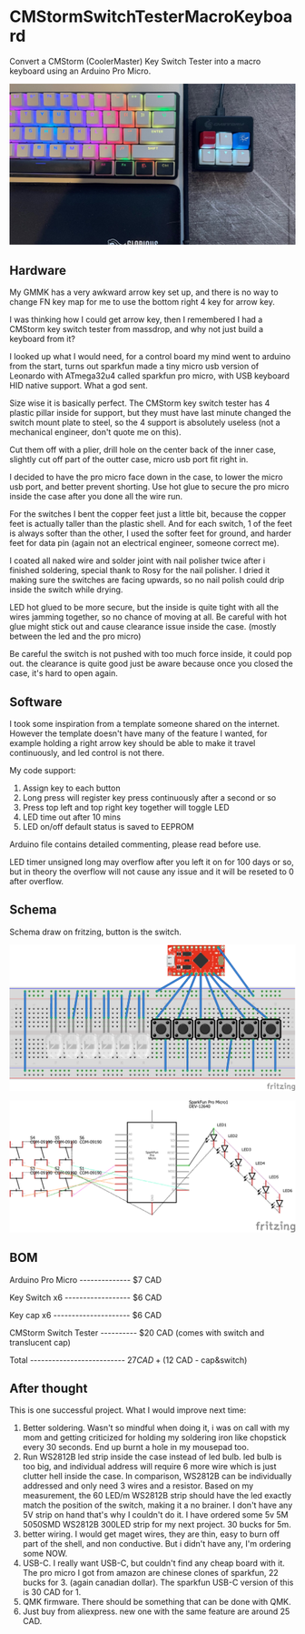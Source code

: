 # CMStormSwitchTesterMacroKeyboard

Convert a CMStorm (CoolerMaster) Key Switch Tester into a macro keyboard using an Arduino Pro Micro.

![image](https://github.com/MingyaoLiu/CMStormSwitchTesterMacroKeyboard/blob/main/image.png)

## Hardware

My GMMK has a very awkward arrow key set up, and there is no way to change FN key map for me to use the bottom right 4 key for arrow key.

I was thinking how I could get arrow key, then I remembered I had a CMStorm key switch tester from massdrop, and why not just build a keyboard from it?

I looked up what I would need, for a control board my mind went to arduino from the start, turns out sparkfun made a tiny micro usb version of Leonardo with ATmega32u4 called sparkfun pro micro, with USB keyboard HID native support. What a god sent.

Size wise it is basically perfect. The CMStorm key switch tester has 4 plastic pillar inside for support, but they must have last minute changed the switch mount plate to steel, so the 4 support is absolutely useless (not a mechanical engineer, don't quote me on this).

Cut them off with a plier, drill hole on the center back of the inner case, slightly cut off part of the outter case, micro usb port fit right in.

I decided to have the pro micro face down in the case, to lower the micro usb port, and better prevent shorting. Use hot glue to secure the pro micro inside the case after you done all the wire run.

For the switches I bent the copper feet just a little bit, because the copper feet is actually taller than the plastic shell. And for each switch, 1 of the feet is always softer than the other, I used the softer feet for ground, and harder feet for data pin (again not an electrical engineer, someone correct me).

I coated all naked wire and solder joint with nail polisher twice after i finished soldering, special thank to Rosy for the nail polisher. I dried it making sure the switches are facing upwards, so no nail polish could drip inside the switch while drying.

LED hot glued to be more secure, but the inside is quite tight with all the wires jamming together, so no chance of moving at all. Be careful with hot glue might stick out and cause clearance issue inside the case. (mostly between the led and the pro micro)

Be careful the switch is not pushed with too much force inside, it could pop out. the clearance is quite good just be aware because once you closed the case, it's hard to open again.


## Software

I took some inspiration from a template someone shared on the internet. However the template doesn't have many of the feature I wanted, for example holding a right arrow key should be able to make it travel continuously, and led control is not there.

My code support:
1. Assign key to each button
2. Long press will register key press continuously after a second or so
3. Press top left and top right key together will toggle LED
4. LED time out after 10 mins
5. LED on/off default status is saved to EEPROM

Arduino file contains detailed commenting, please read before use.

LED timer unsigned long may overflow after you left it on for 100 days or so, but in theory the overflow will not cause any issue and it will be reseted to 0 after overflow.

## Schema

Schema draw on fritzing, button is the switch.

![schema](https://github.com/MingyaoLiu/CMStormSwitchTesterMacroKeyboard/blob/main/Untitled%20Sketch_bb.png)

![schema2](https://github.com/MingyaoLiu/CMStormSwitchTesterMacroKeyboard/blob/main/Untitled%20Sketch_schem.png)

## BOM

Arduino Pro Micro -------------- $7 CAD

Key Switch x6 ------------------ $6 CAD

Key cap x6 --------------------- $6 CAD

CMStorm Switch Tester ---------- $20 CAD (comes with switch and translucent cap)

Total -------------------------- $27 CAD + ($12 CAD - cap&switch)

## After thought

This is one successful project. What I would improve next time:
1. Better soldering. Wasn't so mindful when doing it, i was on call with my mom and getting criticized for holding my soldering iron like chopstick every 30 seconds. End up burnt a hole in my mousepad too.
2. Run WS2812B led strip inside the case instead of led bulb. led bulb is too big, and individual address will require 6 more wire which is just clutter hell inside the case. In comparison, WS2812B can be individually addressed and only need 3 wires and a resistor. Based on my measurement, the 60 LED/m WS2812B strip should have the led exactly match the position of the switch, making it a no brainer. I don't have any 5V strip on hand that's why I couldn't do it. I have ordered some 5v 5M 5050SMD WS2812B 300LED strip for my next project. 30 bucks for 5m.
3. better wiring. I would get maget wires, they are thin, easy to burn off part of the shell, and non conductive. But i didn't have any, I'm ordering some NOW.
4. USB-C. I really want USB-C, but couldn't find any cheap board with it. The pro micro I got from amazon are chinese clones of sparkfun, 22 bucks for 3. (again canadian dollar). The sparkfun USB-C version of this is 30 CAD for 1.
5. QMK firmware. There should be something that can be done with QMK.
6. Just buy from aliexpress. new one with the same feature are around 25 CAD.

